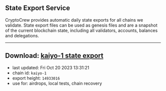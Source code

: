 ## State Export Service
CryptoCrew provides automatic daily state exports for all chains we validate. State export files can be used as genesis files and are a snapshot of the current blockchain state, including all validators, accounts, balances and delegations.

---
**Download: [kaiyo-1 state export](https://dl.ccvalidators.com/SERVICE/kujira/kaiyo-1_export_14933016.json)**
---

- last updated: Fri Oct 20 2023 13:31:21
- chain id: `kaiyo-1`
- export height: `14933016`
- use for: airdrops, local tests, chain recovery
